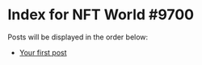 # Index for NFT World #9700
Posts will be displayed in the order below:

- [Your first post](./001-first.md)

